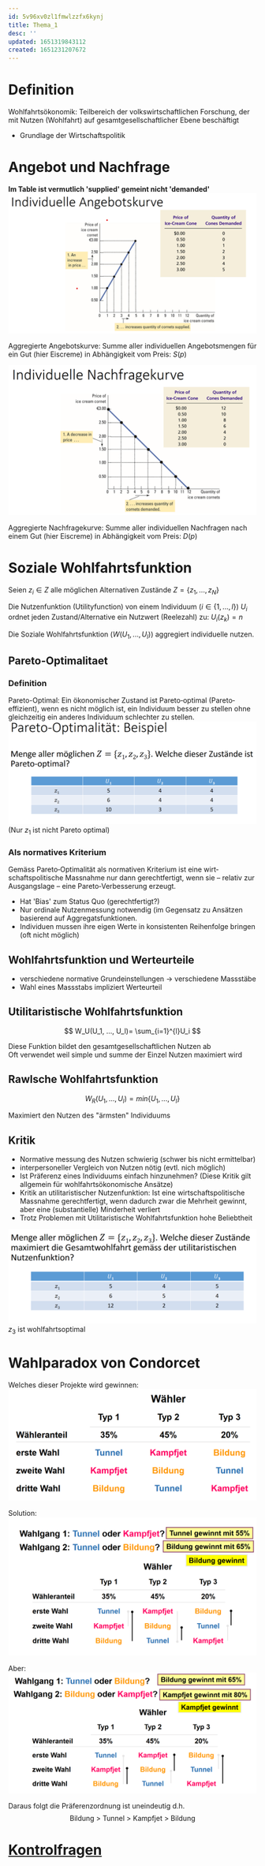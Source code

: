 ```yaml
---
id: 5v96xv0zl1fmwlzzfx6kynj
title: Thema_1
desc: ''
updated: 1651319843112
created: 1651231207672
---
```


# Definition
Wohlfahrtsökonomik: Teilbereich der volkswirtschaftlichen Forschung,
der mit Nutzen (Wohlfahrt) auf gesamtgesellschaftlicher Ebene
beschäftigt

- Grundlage der Wirtschaftspolitik

# Angebot und Nachfrage
**Im Table ist vermutlich 'supplied' gemeint nicht 'demanded'**
![](img/2022-04-29-13-45-25.png)

Aggregierte Angebotskurve: Summe aller individuellen
Angebotsmengen für ein Gut (hier Eiscreme) in Abhängigkeit vom
Preis: $S(p)$

![](img/2022-04-29-13-49-23.png)

Aggregierte Nachfragekurve: Summe aller individuellen Nachfragen
nach einem Gut (hier Eiscreme) in Abhängigkeit vom Preis: $D(p)$



# Soziale Wohlfahrtsfunktion
Seien $z_i \in Z$ alle möglichen Alternativen Zustände $Z = \{z_1, ..., z_N\}$

Die Nutzenfunktion (Utilityfunction) von einem Individuum ($i \in \{1,...,l\}$) $U_i$ ordnet jeden Zustand/Alternative ein Nutzwert (Reelezahl) zu: $U_i(z_k) = n$

Die Soziale Wohlfahrtsfunktion ($W(U_1, ..., U_l)$) aggregiert individuelle nutzen.

## Pareto-Optimalitaet

### Definition
Pareto-Optimal:
Ein ökonomischer Zustand ist Pareto‐optimal (Pareto‐effizient), wenn
es nicht möglich ist, ein Individuum besser zu stellen ohne gleichzeitig
ein anderes Individuum schlechter zu stellen.
![](img/2022-04-29-14-53-59.png)
(Nur $z_1$ ist nicht Pareto optimal)

### Als normatives Kriterium 
Gemäss Pareto‐Optimalität als normativen Kriterium ist eine wirt‐
schaftspolitische Massnahme nur dann gerechtfertigt, wenn sie –
relativ zur Ausgangslage – eine Pareto‐Verbesserung erzeugt. 

- Hat 'Bias' zum Status Quo (gerechtfertigt?)
- Nur ordinale Nutzenmessung notwendig (im Gegensatz zu Ansätzen basierend auf Aggregatsfunktionen.
- Individuen mussen ihre eigen Werte in konsistenten Reihenfolge bringen (oft nicht möglich)
## Wohlfahrtsfunktion und Werteurteile
- verschiedene normative Grundeinstellungen -> verschiedene Massstäbe
- Wahl eines Massstabs impliziert Werteurteil

## Utilitaristische Wohlfahrtsfunktion
$$
W_U(U_1, ..., U_l)= \sum_{i=1}^{l}U_i
$$

Diese Funktion bildet den gesamtgesellschaftlichen Nutzen ab <br>
Oft verwendet weil simple und summe der Einzel Nutzen maximiert wird

## Rawlsche Wohlfahrtsfunktion
$$
W_R(U_1,...,U_l) = min\{U_1,...,U_l\}
$$

Maximiert den Nutzen des "ärmsten" Individuums

## Kritik
- Normative messung des Nutzen schwierig (schwer bis nicht ermittelbar)
- interpersoneller Vergleich von Nutzen nötig (evtl. nich möglich)
- Ist Präferenz eines Individuums einfach hinzunehmen? (Diese Kritik gilt allgemein für wohlfahrtsökonomische Ansätze)
- Kritik an utilitaristischer Nutzenfunktion: Ist eine wirtschaftspolitische Massnahme gerechtfertigt, wenn dadurch zwar die Mehrheit gewinnt, aber eine (substantielle) Minderheit verliert
- Trotz Problemen mit Utilitaristische Wohlfahrtsfunktion hohe Beliebtheit

![](img/2022-04-29-15-26-09.png)
$z_3$ ist wohlfahrtsoptimal

# Wahlparadox von Condorcet
Welches dieser Projekte wird gewinnen:
![](img/2022-04-29-16-04-36.png)

Solution:
![](img/2022-04-29-16-05-35.png)

Aber: 
![](img/2022-04-29-16-06-17.png)

Daraus folgt die Präferenzordnung ist uneindeutig d.h.
$$ 
\text{Bildung > Tunnel > Kampfjet > Bildung}
$$

# [Kontrolfragen](slides/Thema1_Grundlagen.pdf)
